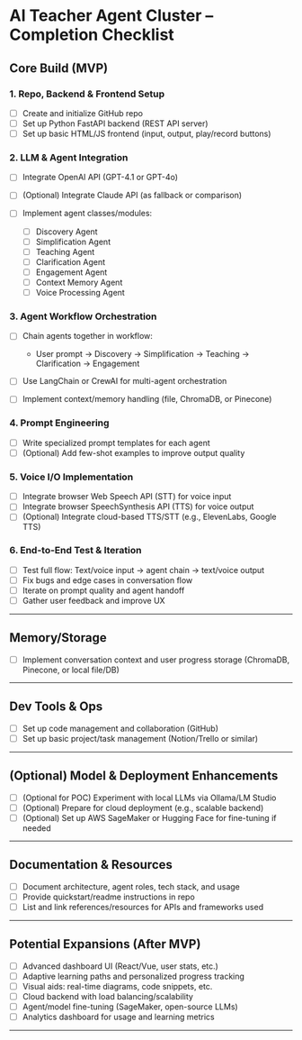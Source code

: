 # **AI Teacher Agent Cluster – Completion Checklist**

## **Core Build (MVP)**

### **1. Repo, Backend & Frontend Setup**

* [ ] Create and initialize GitHub repo
* [ ] Set up Python FastAPI backend (REST API server)
* [ ] Set up basic HTML/JS frontend (input, output, play/record buttons)

### **2. LLM & Agent Integration**

* [ ] Integrate OpenAI API (GPT-4.1 or GPT-4o)
* [ ] (Optional) Integrate Claude API (as fallback or comparison)
* [ ] Implement agent classes/modules:

  * [ ] Discovery Agent
  * [ ] Simplification Agent
  * [ ] Teaching Agent
  * [ ] Clarification Agent
  * [ ] Engagement Agent
  * [ ] Context Memory Agent
  * [ ] Voice Processing Agent

### **3. Agent Workflow Orchestration**

* [ ] Chain agents together in workflow:

  * User prompt → Discovery → Simplification → Teaching → Clarification → Engagement
* [ ] Use LangChain or CrewAI for multi-agent orchestration
* [ ] Implement context/memory handling (file, ChromaDB, or Pinecone)

### **4. Prompt Engineering**

* [ ] Write specialized prompt templates for each agent
* [ ] (Optional) Add few-shot examples to improve output quality

### **5. Voice I/O Implementation**

* [ ] Integrate browser Web Speech API (STT) for voice input
* [ ] Integrate browser SpeechSynthesis API (TTS) for voice output
* [ ] (Optional) Integrate cloud-based TTS/STT (e.g., ElevenLabs, Google TTS)

### **6. End-to-End Test & Iteration**

* [ ] Test full flow: Text/voice input → agent chain → text/voice output
* [ ] Fix bugs and edge cases in conversation flow
* [ ] Iterate on prompt quality and agent handoff
* [ ] Gather user feedback and improve UX

---

## **Memory/Storage**

* [ ] Implement conversation context and user progress storage (ChromaDB, Pinecone, or local file/DB)

---

## **Dev Tools & Ops**

* [ ] Set up code management and collaboration (GitHub)
* [ ] Set up basic project/task management (Notion/Trello or similar)

---

## **(Optional) Model & Deployment Enhancements**

* [ ] (Optional for POC) Experiment with local LLMs via Ollama/LM Studio
* [ ] (Optional) Prepare for cloud deployment (e.g., scalable backend)
* [ ] (Optional) Set up AWS SageMaker or Hugging Face for fine-tuning if needed

---

## **Documentation & Resources**

* [ ] Document architecture, agent roles, tech stack, and usage
* [ ] Provide quickstart/readme instructions in repo
* [ ] List and link references/resources for APIs and frameworks used

---

## **Potential Expansions (After MVP)**

* [ ] Advanced dashboard UI (React/Vue, user stats, etc.)
* [ ] Adaptive learning paths and personalized progress tracking
* [ ] Visual aids: real-time diagrams, code snippets, etc.
* [ ] Cloud backend with load balancing/scalability
* [ ] Agent/model fine-tuning (SageMaker, open-source LLMs)
* [ ] Analytics dashboard for usage and learning metrics

---

